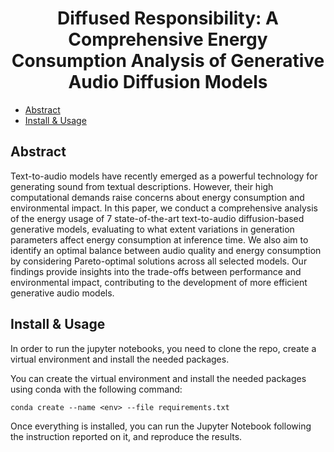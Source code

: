 <div align="center">

# Diffused Responsibility: A Comprehensive Energy Consumption Analysis of Generative Audio Diffusion Models

</div>

- [Abstract](#abstract)
- [Install & Usage](#install--usage)
    
## Abstract

Text-to-audio models have recently emerged as a powerful technology for generating sound from textual descriptions. However, their high computational demands raise concerns about energy consumption and environmental impact. In this paper, we conduct a comprehensive analysis of the energy usage of 7 state-of-the-art text-to-audio diffusion-based generative models, evaluating to what extent variations in generation parameters affect energy consumption at inference time. We also aim to identify an optimal balance between audio quality and energy consumption by considering Pareto-optimal solutions across all selected models. Our findings provide insights into the trade-offs between performance and environmental impact, contributing to the development of more efficient generative audio models.


## Install & Usage

In order to run the jupyter notebooks, you need to clone the repo, create a virtual environment and install the needed packages.

You can create the virtual environment and install the needed packages using conda with the following command: 

```
conda create --name <env> --file requirements.txt
```

Once everything is installed, you can run the Jupyter Notebook following the instruction reported on it, and reproduce the results. 

